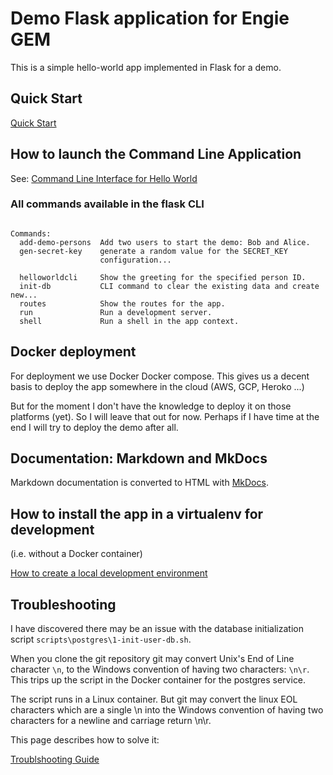 # Demo Flask application for Engie GEM

This is a simple hello-world app implemented in Flask for a demo.

## Quick Start

[Quick Start](quick-start.md)

## How to launch the Command Line Application

See:  [Command Line Interface for Hello World](helloworld-cli.md)

### All commands available in the flask CLI

```

Commands:
  add-demo-persons  Add two users to start the demo: Bob and Alice.
  gen-secret-key    generate a random value for the SECRET_KEY
                    configuration...

  helloworldcli     Show the greeting for the specified person ID.
  init-db           CLI command to clear the existing data and create new...
  routes            Show the routes for the app.
  run               Run a development server.
  shell             Run a shell in the app context.

```

## Docker deployment

For deployment we use Docker Docker compose.
This gives us a decent basis to deploy the app somewhere in the cloud (AWS, GCP, Heroko ...)

But for the moment I don't have the knowledge to deploy it on those platforms (yet). 
So I will leave that out for now. Perhaps if I have time at the end I will try to deploy the demo after all.

## Documentation: Markdown and MkDocs

Markdown documentation is converted to HTML with [MkDocs](https://www.mkdocs.org/).

## How to install the app in a virtualenv for development

(i.e. without a Docker container)

[How to create a local development environment](local-installation.md)

## Troubleshooting

I have discovered there may be an issue with the database initialization script `scripts\postgres\1-init-user-db.sh`.

When you clone the git repository git may convert Unix's End of Line character `\n`, to the Windows convention of having two characters: `\n\r`.
This trips up the script in the Docker container for the postgres service.

The script runs in a Linux container. But git may convert the linux EOL characters which are a single \n into the Windows convention of having two characters for a newline and carriage return \n\r.

This page describes how to solve it:

[Troublshooting Guide](troubleshooting.md)